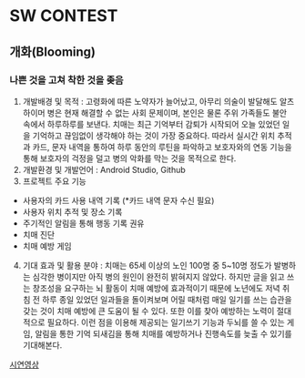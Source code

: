 # SW CONTEST 

## 개화(Blooming)
### 나쁜 것을 고쳐 착한 것을 좆음

1. 개발배경 및 목적 : 고령화에 따른 노약자가 늘어났고, 아무리 의술이 발달해도 알츠하이머 병은 현재 해결할 수 없는 사회 문제이며, 본인은 물론 주위 가족들도 불안 속에서 하루하루를 보낸다. 치매는 최근 기억부터 감퇴가 시작되어 오늘 있었던 일을 기억하고 끊임없이 생각해야 하는 것이 가장 중요하다. 따라서 실시간 위치 추적과 카드, 문자 내역을 통하여 하루 동안의 루틴을 파악하고 보호자와의 연동 기능을 통해 보호자의 걱정을 덜고 병의 악화를 막는 것을 목적으로 한다.
2. 개발환경 및 개발언어 : Android Studio, Github
3. 프로젝트 주요 기능
- 사용자의 카드 사용 내역 기록 (*카드 내역 문자 수신 필요)
- 사용자 위치 추적 및 장소 기록
- 주기적인 알림을 통해 행동 기록 권유
- 치매 진단
- 치매 예방 게임

4. 기대 효과 및 활용 분야 : 치매는 65세 이상의 노인 100명 중 5~10명 정도가 발병하는 심각한 병이지만 아직 병의 원인이 완전히 밝혀지지 않았다. 하지만 글을 읽고 쓰는 창조성을 요구하는 뇌 활동이 치매 예방에 효과적이기 때문에 노년에도 저녁 취침 전 하루 종일 있었던 일과들을 돌이켜보며 어릴 때처럼 매일 일기를 쓰는 습관을 갖는 것이 치매 예방에 큰 도움이 될 수 있다. 또한 이를 찾아 예방하는 노력이 절대적으로 필요하다. 이런 점을 이용해 제공되는 일기쓰기 기능과 두뇌를 쓸 수 있는 게임, 알림을 통한 기억 되새김을 통해 치매를 예방하거나 진행속도를 늦출 수 있기를 기대해본다.

[시연영상](https://www.youtube.com/watch?v=2zx0IBIjzQ0)
